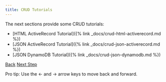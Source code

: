 ```yaml
---
title: CRUD Tutorials
---
```


The next sections provide some CRUD tutorials:

* [HTML ActiveRecord Tutorial]({% link _docs/crud-html-activerecord.md %})
* [JSON ActiveRecord Tutorial]({% link _docs/crud-json-activerecord.md %})
* [JSON DynamoDB Tutorial]({% link _docs/crud-json-dynamodb.md %})

<a id="prev" class="btn btn-basic" href="{% link _docs/polymorphic-node.md %}">Back</a>
<a id="next" class="btn btn-primary" href="{% link _docs/crud-html-activerecord.md %}">Next Step</a>
<p class="keyboard-tip">Pro tip: Use the <- and -> arrow keys to move back and forward.</p>
